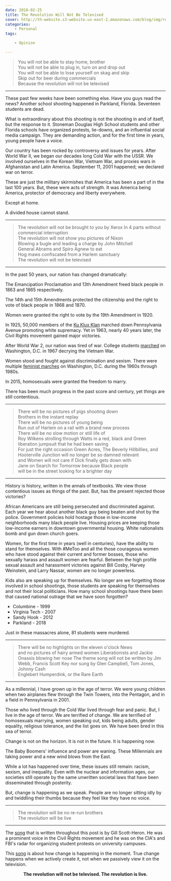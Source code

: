 ```yaml
---
date: 2018-02-25
title: The Revolution Will Not Be Televised
cover: http://th-website.s3-website.us-east-2.amazonaws.com/blog/img/revolution.jpg
categories:
    - Personal
tags:

    - Opinion

---
```


> You will not be able to stay home, brother	
You will not be able to plug in, turn on and drop out	
You will not be able to lose yourself on skag and skip	
Skip out for beer during commercials	
Because the revolution will not be televised

----

These past few weeks have been something else. Have you guys read the news? Another school shooting happened in Parkland, Florida. Seventeen students are dead. 

What is extraordinary about this shooting is not the shooting in and of itself, but the response to it. Stoneman Douglas High School students and other Florida schools have organized protests, lie-downs, and an influential social media campaign. They are demanding action, and for the first time in years, young people have a voice. 

Our country has been rocked by controversy and issues for years. After World War II, we began our decades long Cold War with the USSR. We involved ourselves in the Korean War, Vietnam War, and proxies wars in Afghanistan and Latin America. September 11, 2001 happened; we declared war on terror. 

These are just the military skirmishes that America has been a part of in the last 100 years. But, these were acts of strength. It was America being America, protector of democracy and liberty everywhere. 

Except at home. 

A divided house cannot stand. 

----
	
>The revolution will not be brought to you by Xerox	
In 4 parts without commercial interruption	
The revolution will not show you pictures of Nixon	
Blowing a bugle and leading a charge by John Mitchell	
General Abrams and Spiro Agnew to eat	
Hog maws confiscated from a Harlem sanctuary	
The revolution will not be televised

----


In the past 50 years, our nation has changed dramatically:

The Emancipation Proclamation and 13th Amendment freed black people in 1863 and 1865 respectively. 

The 14th and 15th Amendments protected the citizenship and the right to vote of black people in 1868 and 1870. 

Women were granted the right to vote by the 19th Amendment in 1920. 

In 1925, 50,000 members of the [Ku Klux Klan](https://www.theatlantic.com/politics/archive/2016/12/second-klan/509468/
) marched down Pennsylvania Avenue promoting white supremacy. Yet in 1963, nearly 40 years later, the Civil Rights movement gained major victories. 

After World War 2, our nation was tired of war. College students [marched](https://www.washingtonpost.com/news/retropolis/wp/2017/10/19/the-day-anti-vietnam-war-protesters-tried-to-levitate-the-pentagon/?utm_term=.37f08d9c5aa8) on Washington, D.C. in 1967 decrying the Vietnam War.
 
Women stood and fought against discrimination and sexism. There were multiple [feminist marches](https://www.thoughtco.com/significant-american-feminist-protests-3529008
) on Washington, D.C. during the 1960s through 1980s.

In 2015, homosexuals were granted the freedom to marry. 

There has been much progress in the past score and century, yet things are still contentious. 

---
> There will be no pictures of pigs shooting down	
Brothers in the instant replay	
There will be no pictures of young being	
Run out of Harlem on a rail with a brand new process	
There will be no slow motion or still life of	
Roy Wilkens strolling through Watts in a red, black and	
Green liberation jumpsuit that he had been saving	
For just the right occasion	
Green Acres, The Beverly Hillbillies, and	
Hooterville Junction will no longer be so damned relevant	
and Women will not care if Dick finally gets down with	
Jane on Search for Tomorrow because Black people	
will be in the street looking for a brighter day

---

History is history, written in the annals of textbooks. We view those contentious issues as things of the past. But, has the present rejected those victories?

African Americans are still being persecuted and discriminated against. Each year we hear about another black guy being beaten and shot by the police. Government policies hold hostage those in low-income neighborhoods many black people live. Housing prices are keeping those low-income earners in downtown governmental housing. White nationalists bomb and gun down church goers.

Women, for the first time in years (well in centuries), have the ability to stand for themselves. With #MeToo and all the those courageous women who have stood against their current and former bosses, those who sexually harass and assault women are fearful. Between the high profile sexual assault and harassment victories against Bill Cosby, Harvey Weinstein, and Larry Nassar, women are no longer powerless. 

Kids also are speaking up for themselves. No longer are we forgetting those involved in school shootings, those students are speaking for themselves and not their local politicians. How many school shootings have there been that caused national outrage that we have soon forgotten? 

+ Columbine - 1999
+ Virginia Tech - 2007
+ Sandy Hook - 2012
+ Parkland - 2018

Just in these massacres alone, 81 students were murdered. 

---
> There will be no highlights on the eleven o'clock News	
and no pictures of hairy armed women Liberationists and	
Jackie Onassis blowing her nose	
The theme song will not be written by Jim Webb, Francis Scott Key 
nor sung by Glen Campbell, Tom Jones, Johnny Cash	
Englebert Humperdink, or the Rare Earth

---
As a millennial, I have grown up in the age of terror. We were young children when two airplanes flew through the Twin Towers, into the Pentagon, and in a field in Pennsylvania in 2001.

Those who lived through the Cold War lived through fear and panic. But, I live in the age of terror. We are terrified of change. We are terrified of homosexuals marrying, women speaking out, kids being adults, gender equality, religious tolerance, and the list goes on. We have been bred in this sea of terror. 

Change is not on the horizon. 
It is not in the future. 
It is happening now. 

The Baby Boomers' influence and power are waning. These Millennials are taking power and a new wind blows from the East.

While a lot has happened over time, these issues still remain: racism, sexism, and inequality. Even with the nuclear and information ages, our societies still operate by the same unwritten societal laws that have been disseminated through posterity. 

But, change is happening as we speak.  People are no longer sitting idly by and twiddling their thumbs because they feel like they have no voice. 

---

>The revolution will be no re-run brothers	
The revolution will be live

---

The [song](https://www.youtube.com/watch?v=QnJFhuOWgXg) that is written throughout this post is by Gill Scott-Heron. He was a prominent voice in the Civil Rights movement and he was on the CIA's and FBI's radar for organizing student protests on university campuses. 

This [song](https://www.huffingtonpost.com/entry/the-true-origin-and-meaning-of-the-phrase-the-revolution_us_59f7f8f4e4b0449428337925) is about how change is happening in the moment. True change happens when we actively create it, not when we passively view it on the television. 



<p align="center"><strong>
The revolution will not be televised. 
The revolution is live.</strong></p>